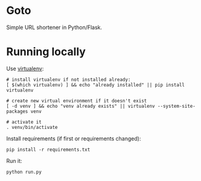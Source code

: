 Goto
====

Simple URL shortener in Python/Flask.

Running locally
===============

Use [virtualenv](http://flask.pocoo.org/docs/0.10/installation/#virtualenv):

    # install virtualenv if not installed already:
    [ $(which virtualenv) ] && echo "already installed" || pip install virtualenv

    # create new virtual environment if it doesn't exist
    [ -d venv ] && echo "venv already exists" || virtualenv --system-site-packages venv

    # activate it
    . venv/bin/activate

Install requirements (if first or requirements changed):

    pip install -r requirements.txt

Run it:

    python run.py
